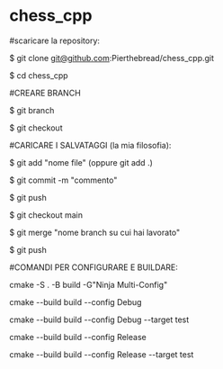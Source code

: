 # chess_cpp

#scaricare la repository:

$ git clone git@github.com:Pierthebread/chess_cpp.git

$ cd chess_cpp 

#CREARE BRANCH

$ git branch <nome>

$ git checkout <nome>

#CARICARE I SALVATAGGI (la mia filosofia):

$ git add "nome file" (oppure git add .)

$ git commit -m "commento"

$ git push 

$ git checkout main

$ git merge "nome branch su cui hai lavorato"

$ git push

#COMANDI PER CONFIGURARE E BUILDARE:

cmake -S . -B build -G"Ninja Multi-Config"

cmake --build build --config Debug

cmake --build build --config Debug --target test

cmake --build build --config Release

cmake --build build --config Release --target test
